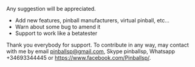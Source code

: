 
Any suggestion will be appreciated.

<ul>
<li>Add new features, pinball manufacturers, virtual pinball, etc...</li>
<li>Warn about some bug to amend it</li>
<li>Support to work like a betatester</li>
</ul>

Thank you everybody for support.
To contribute in any way, may contact with me by email pinballsp@gmail.com, Skype pinballsp, Whatsapp +34693344445 or https://www.facebook.com/Pinballsp/.
